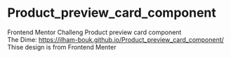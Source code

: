 # Product_preview_card_component
Frontend Mentor Challeng Product preview card component
<br>The Dime: https://ilham-bouk.github.io/Product_preview_card_component/
<br>Thise design is from Frontend Menter
